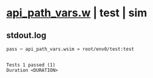 # [api_path_vars.w](../../../../../examples/tests/valid/api_path_vars.w) | test | sim

## stdout.log
```log
pass ─ api_path_vars.wsim » root/env0/test:test
 
 
Tests 1 passed (1)
Duration <DURATION>
```

